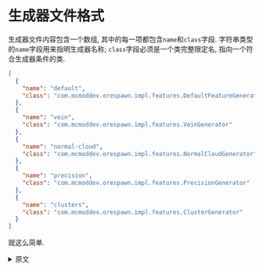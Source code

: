# 生成器文件格式

生成器文件内容包含一个数组, 其中的每一项都包含`name`和`class`字段. 字符串类型的`name`字段用来指明生成器名称; `class`字段必须是一个类完整限定名, 指向一个符合生成器条件的类.

```json
[
  {
    "name": "default",
    "class": "com.mcmoddev.orespawn.impl.features.DefaultFeatureGenerator"
  },
  {
    "name": "vein",
    "class": "com.mcmoddev.orespawn.impl.features.VeinGenerator"
  },
  {
    "name": "normal-cloud",
    "class": "com.mcmoddev.orespawn.impl.features.NormalCloudGenerator"
  },
  {
    "name": "precision",
    "class": "com.mcmoddev.orespawn.impl.features.PrecisionGenerator"
  },
  {
    "name": "clusters",
    "class": "com.mcmoddev.orespawn.impl.features.ClusterGenerator"
  }
]
```

就这么简单.

<details>
<summary>原文</summary>
Any "Features File" (that is, any file in the "sysconf" directory that fits the pattern "features-.json") is simply an array of objects, each object having a "name" and a "class" field. The "name" field is the string that the feature will be referred to by in any spawn entry that uses said feature while the "class" must be the fully qualified class name of the class that provides the feature.

What follows is an example and the contents of the "features-default.json" that defines the built-in features of MMD OreSpawn 3.

```text
json内容
```

That's it - simple as.
</details>
